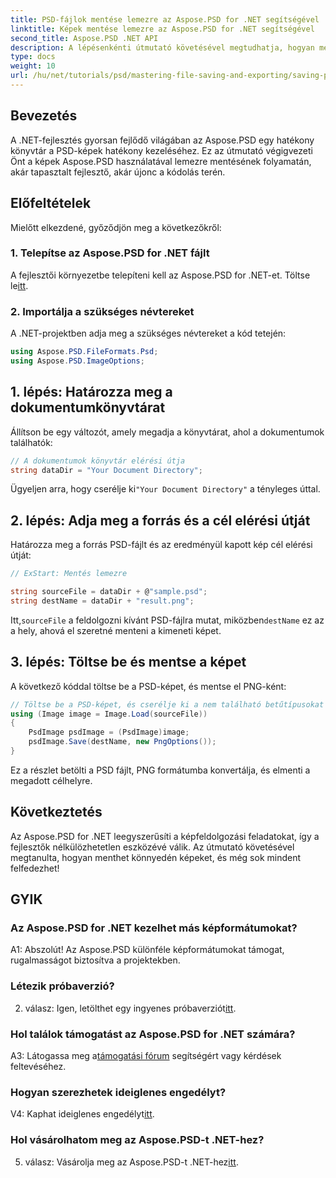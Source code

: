 ```yaml
---
title: PSD-fájlok mentése lemezre az Aspose.PSD for .NET segítségével
linktitle: Képek mentése lemezre az Aspose.PSD for .NET segítségével
second_title: Aspose.PSD .NET API
description: A lépésenkénti útmutató követésével megtudhatja, hogyan menthet könnyedén lemezre PSD-képeket. Akár PSD-fájlokat konvertál különféle képformátumokká, akár összetett képelemeket kezel.
type: docs
weight: 10
url: /hu/net/tutorials/psd/mastering-file-saving-and-exporting/saving-psd-files-to-disk/
---
```

## Bevezetés

A .NET-fejlesztés gyorsan fejlődő világában az Aspose.PSD egy hatékony könyvtár a PSD-képek hatékony kezeléséhez. Ez az útmutató végigvezeti Önt a képek Aspose.PSD használatával lemezre mentésének folyamatán, akár tapasztalt fejlesztő, akár újonc a kódolás terén. 

## Előfeltételek

Mielőtt elkezdené, győződjön meg a következőkről:

### 1. Telepítse az Aspose.PSD for .NET fájlt

 A fejlesztői környezetbe telepíteni kell az Aspose.PSD for .NET-et. Töltse le[itt](https://releases.aspose.com/psd/net/).

### 2. Importálja a szükséges névtereket

A .NET-projektben adja meg a szükséges névtereket a kód tetején:

```csharp
using Aspose.PSD.FileFormats.Psd;
using Aspose.PSD.ImageOptions;
```

## 1. lépés: Határozza meg a dokumentumkönyvtárat

Állítson be egy változót, amely megadja a könyvtárat, ahol a dokumentumok találhatók:

```csharp
// A dokumentumok könyvtár elérési útja
string dataDir = "Your Document Directory";
```

 Ügyeljen arra, hogy cserélje ki`"Your Document Directory"` a tényleges úttal.

## 2. lépés: Adja meg a forrás és a cél elérési útját

Határozza meg a forrás PSD-fájlt és az eredményül kapott kép cél elérési útját:

```csharp
// ExStart: Mentés lemezre

string sourceFile = dataDir + @"sample.psd";
string destName = dataDir + "result.png";
```

 Itt,`sourceFile` a feldolgozni kívánt PSD-fájlra mutat, miközben`destName` ez az a hely, ahová el szeretné menteni a kimeneti képet.

## 3. lépés: Töltse be és mentse a képet

A következő kóddal töltse be a PSD-képet, és mentse el PNG-ként:

```csharp
// Töltse be a PSD-képet, és cserélje ki a nem található betűtípusokat
using (Image image = Image.Load(sourceFile))
{
    PsdImage psdImage = (PsdImage)image;
    psdImage.Save(destName, new PngOptions());
}
```

Ez a részlet betölti a PSD fájlt, PNG formátumba konvertálja, és elmenti a megadott célhelyre. 

## Következtetés

Az Aspose.PSD for .NET leegyszerűsíti a képfeldolgozási feladatokat, így a fejlesztők nélkülözhetetlen eszközévé válik. Az útmutató követésével megtanulta, hogyan menthet könnyedén képeket, és még sok mindent felfedezhet!

## GYIK

### Az Aspose.PSD for .NET kezelhet más képformátumokat?

A1: Abszolút! Az Aspose.PSD különféle képformátumokat támogat, rugalmasságot biztosítva a projektekben.

### Létezik próbaverzió?

 2. válasz: Igen, letölthet egy ingyenes próbaverziót[itt](https://releases.aspose.com/).

### Hol találok támogatást az Aspose.PSD for .NET számára?

 A3: Látogassa meg a[támogatási fórum](https://forum.aspose.com/c/psd/34) segítségért vagy kérdések feltevéséhez.

### Hogyan szerezhetek ideiglenes engedélyt?

 V4: Kaphat ideiglenes engedélyt[itt](https://purchase.conholdate.com/temporary-license/).

### Hol vásárolhatom meg az Aspose.PSD-t .NET-hez?

 5. válasz: Vásárolja meg az Aspose.PSD-t .NET-hez[itt](https://purchase.conholdate.com/buy).